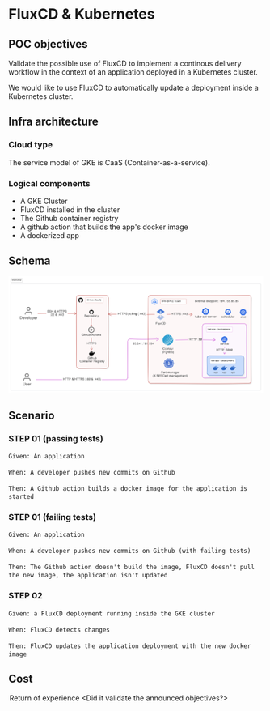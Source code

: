 # FluxCD & Kubernetes

## POC objectives

Validate the possible use of FluxCD to implement a continous delivery workflow in the context of an application deployed in a Kubernetes cluster.

We would like to use FluxCD to automatically update a deployment inside a Kubernetes cluster.

## Infra architecture

### Cloud type

The service model of GKE is CaaS (Container-as-a-service).

### Logical components

- A GKE Cluster
- FluxCD installed in the cluster
- The Github container registry
- A github action that builds the app's docker image
- A dockerized app

## Schema

![Schema](./_images/schema.png)

## Scenario

### STEP 01 (passing tests)

```
Given: An application

When: A developer pushes new commits on Github

Then: A Github action builds a docker image for the application is started
```

### STEP 01 (failing tests)

```
Given: An application

When: A developer pushes new commits on Github (with failing tests)

Then: The Github action doesn't build the image, FluxCD doesn't pull the new image, the application isn't updated
```

### STEP 02

```
Given: a FluxCD deployment running inside the GKE cluster

When: FluxCD detects changes

Then: FluxCD updates the application deployment with the new docker image
```

## Cost

<analysis of load-related costs.>

<option to reduce or adapt costs (practices, subscription)>

## Return of experience

<take a position on the poc that has been produced.>

<Did it validate the announced objectives?>
